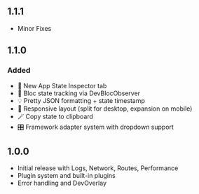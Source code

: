 ## 1.1.1
- Minor Fixes
## 1.1.0
### Added
- 🚀 New App State Inspector tab
- 🎯 Bloc state tracking via DevBlocObserver
- 💡 Pretty JSON formatting + state timestamp
- 🧠 Responsive layout (split for desktop, expansion on mobile)
- 🪄 Copy state to clipboard
- 🎛 Framework adapter system with dropdown support

## 1.0.0
- Initial release with Logs, Network, Routes, Performance
- Plugin system and built-in plugins
- Error handling and DevOverlay

